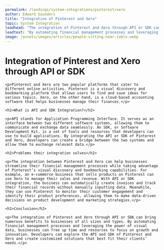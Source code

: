 ```yaml
---
permalink: /landings/system-integrations/pinterest/xero
author: Edward Saunders
title: "Integration of Pinterest and Xero"
topic: System Integration
leadhead: "The integration of Pinterest and Xero through API or SDK can bring numerous benefits to businesses of all sizes and types"
leadtext: "By automating financial management processes and leveraging the power of visual data, businesses can free up time and resources to focus on growth and innovation. Developers can explore the API and SDK of Pinterest and Xero and create customized solutions that best fit their clients’ needs."
image: /assets/images/articles/people-sitting-near-table.webp
---
```

<div class="arttext">    
    <h1>Integration of Pinterest and Xero through API or SDK</h1>
    
    <p>Pinterest and Xero are two popular platforms that cater to different online activities. Pinterest is a visual discovery and bookmarking platform that allows users to find and save ideas for various topics. Xero, on the other hand, is a cloud-based accounting software that helps businesses manage their finances.</p>

    <h2>What is API and SDK Integration?</h2>

    <p>API stands for Application Programming Interface. It serves as an interface between two different software systems, allowing them to communicate and exchange data seamlessly. An SDK, or Software Development Kit, is a set of tools and resources that developers can use to build applications. By integrating the API or SDK of Pinterest and Xero, developers can create a bridge between the two systems and allow them to exchange relevant data.</p>

    <h2>Problems their integration solves</h2>

    <p>The integration between Pinterest and Xero can help businesses streamline their financial management processes while taking advantage of Pinterest’s visual discovery and bookmarking capabilities. For example, an e-commerce business that sells products on Pinterest can use Xero to manage their sales and revenue. With API or SDK integration, the business can automatically create invoices and track their financial records without manually inputting data. Meanwhile, they can use Pinterest to monitor their customer engagement and identify their product preferences, allowing them to make data-driven decisions on product development and marketing strategies.</p>

    <h2>Conclusion</h2>

    <p>The integration of Pinterest and Xero through API or SDK can bring numerous benefits to businesses of all sizes and types. By automating financial management processes and leveraging the power of visual data, businesses can free up time and resources to focus on growth and innovation. Developers can explore the API and SDK of Pinterest and Xero and create customized solutions that best fit their clients’ needs.</p>
    
</div>